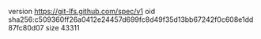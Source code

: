 version https://git-lfs.github.com/spec/v1
oid sha256:c509360ff26a0412e24457d699fc8d49f35d13bb67242f0c608e1dd87fc80d07
size 43311
